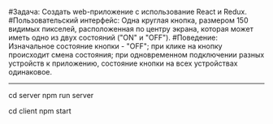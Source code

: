 #Задача:
Создать web-приложение c использование React и Redux.
#Пользовательский интерфейс:
Одна круглая кнопка, размером 150 видимых пикселей, расположенная по центру экрана, которая может иметь одно из двух состояний ("ON" и "OFF").
#Поведение:
Изначальное состояние кнопки - "OFF";
при клике на кнопку происходит смена состояния;
при одновременном подключении разных устройств к приложению, состояние кнопки на всех устройствах одинаковое.

---

cd server
npm run server

cd client
npm start
